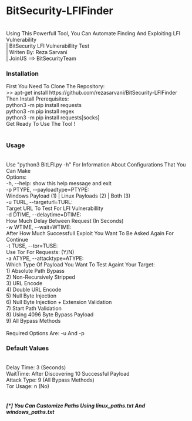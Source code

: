 # BitSecurity-LFIFinder
<br>
Using This Powerfull Tool, You Can Automate Finding And Exploiting LFI Vulnerability<br>
| BitSecurity LFI Vulnerabillity Test<br>
| Writen By: Reza Sarvani<br>
| JoinUS ==> BitSecurityTeam<br>

<h3><b>Installation</b></h3>
First You Need To Clone The Repository:<br>
    >> apt-get install https://github.com/rezasarvani/BitSecurity-LFIFinder<br>
Then Install Prerequisites:<br>
    python3 -m pip install requests<br>
    python3 -m pip install regex<br>
    python3 -m pip install requests[socks]<br>
Get Ready To Use The Tool !<br>
<br>
<h3><b>Usage</h3></b><br>
Use "python3 BitLFI.py -h" For Information About Configurations That You Can Make
<br>
Options:<br>
  -h, --help:             show this help message and exit<br>
  -p PTYPE, --payloadtype=PTYPE: <br>
                        Windows Payload (1) | Linux Payloads (2) | Both (3)<br>
  -u TURL, --targeturl=TURL: <br>
                        Target URL To Test For LFI Vulnerabillity<br>
  -d DTIME, --delaytime=DTIME: <br>
                        How Much Delay Between Request (In Seconds)<br>
  -w WTIME, --wait=WTIME: <br>
                        After How Much Successfull Exploit You Want To Be
                        Asked Again For Continue<Br>
  -t TUSE, --tor=TUSE:    <br>Use Tor For Requests: (Y/N)<br>
  -a ATYPE, --attacktype=ATYPE: <br>
                        Which Type Of Payload You Want To Test Againt Your
                        Target:<br> 1) Absolute Path Bypass <br>2) Non-Recursively
                        Stripped <br>3) URL Encode <br>4) Double URL Encode <br>5) Null
                        Byte Injection <br>6) Null Byte Injection + Extension
                        Validation <br>7) Start Path Validation <br>8) Using 4096 Byte
                        Bypass Payload <br>9) All Bypass Methods<br>
    <br>
    Required Options Are: -u And -p<br>
    <h3><b>Default Values</h3></b><br>
    Delay Time: 3 (Seconds)<br>
    WaitTime: After Discovering 10 Successful Payload<br>
    Attack Type: 9 (All Bypass Methods)<br>
    Tor Usage: n (No)<br>
    <br>
    <h5><b>[*] You Can Customize Paths Using linux_paths.txt And windows_paths.txt</h5></b>
